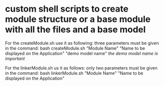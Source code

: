 # custom shell scripts to create module structure or a base module with all the files and a base model

For the createModule.sh use it as following:
  three parameters must be given in the command:
  bash createModule.sh "Module Name" "Name to be displayed on the Application" "demo model name"
  *the demo model name is important*
  
 For the linkerModule.sh us it as follows:
  only two parameters must be given in the command:
  bash linkerModule.sh "Module Name" "Name to be displayed on the Application"
